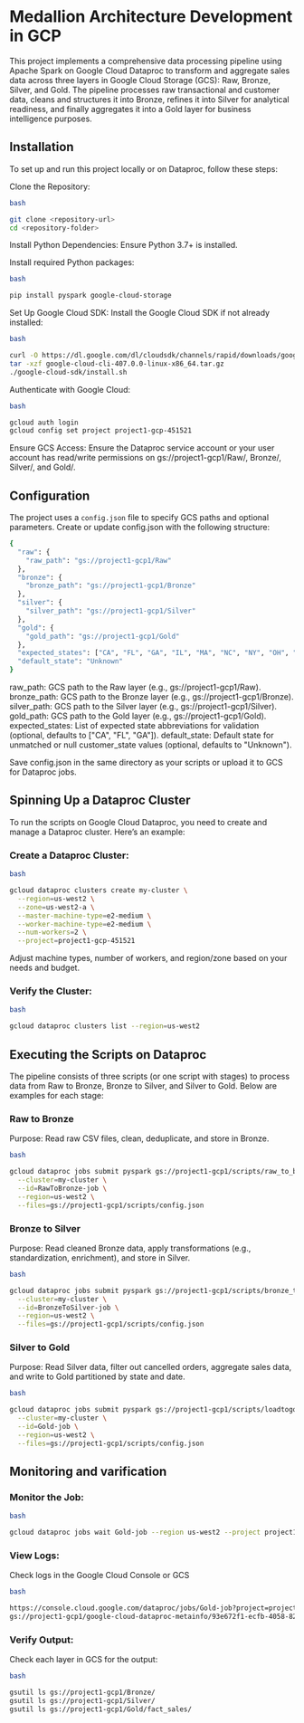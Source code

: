 
# Medallion Architecture Development in GCP

This project implements a comprehensive data processing pipeline using Apache Spark on Google Cloud Dataproc to transform and aggregate sales data across three layers in Google Cloud Storage (GCS): Raw, Bronze, Silver, and Gold. The pipeline processes raw transactional and customer data, cleans and structures it into Bronze, refines it into Silver for analytical readiness, and finally aggregates it into a Gold layer for business intelligence purposes.


## Installation

To set up and run this project locally or on Dataproc, follow these steps:

Clone the Repository:

```bash
bash

git clone <repository-url>
cd <repository-folder>
```

Install Python Dependencies:
 Ensure Python 3.7+ is installed.

Install required Python packages:
```bash
bash

pip install pyspark google-cloud-storage
```
Set Up Google Cloud SDK:
 Install the Google Cloud SDK if not already installed:

```bash
bash

curl -O https://dl.google.com/dl/cloudsdk/channels/rapid/downloads/google-cloud-cli-407.0.0-linux-x86_64.tar.gz
tar -xzf google-cloud-cli-407.0.0-linux-x86_64.tar.gz
./google-cloud-sdk/install.sh
```

Authenticate with Google Cloud:

```bash
bash

gcloud auth login
gcloud config set project project1-gcp-451521
```
Ensure GCS Access:
 Ensure the Dataproc service account or your user account has read/write permissions on gs://project1-gcp1/Raw/, Bronze/, Silver/, and Gold/.

## Configuration

The project uses a `config.json` file to specify GCS paths and optional parameters. Create or update config.json with the following structure:

```bash
{
  "raw": {
    "raw_path": "gs://project1-gcp1/Raw"
  },
  "bronze": {
    "bronze_path": "gs://project1-gcp1/Bronze"
  },
  "silver": {
    "silver_path": "gs://project1-gcp1/Silver"
  },
  "gold": {
    "gold_path": "gs://project1-gcp1/Gold"
  },
  "expected_states": ["CA", "FL", "GA", "IL", "MA", "NC", "NY", "OH", "TX", "WA"],
  "default_state": "Unknown"
}
```
  raw_path: GCS path to the Raw layer (e.g., gs://project1-gcp1/Raw).
  bronze_path: GCS path to the Bronze layer (e.g., gs://project1-gcp1/Bronze).
  silver_path: GCS path to the Silver layer (e.g., gs://project1-gcp1/Silver).
  gold_path: GCS path to the Gold layer (e.g., gs://project1-gcp1/Gold).
  expected_states: List of expected state abbreviations for validation (optional, defaults to ["CA", "FL", "GA"]).
  default_state: Default state for unmatched or null customer_state values (optional, defaults to "Unknown").

Save config.json in the same directory as your scripts or upload it to GCS for Dataproc jobs.

## Spinning Up a Dataproc Cluster
To run the scripts on Google Cloud Dataproc, you need to create and manage a Dataproc cluster. 
Here’s an example:

### Create a Dataproc Cluster:

```bash
bash

gcloud dataproc clusters create my-cluster \
  --region=us-west2 \
  --zone=us-west2-a \
  --master-machine-type=e2-medium \
  --worker-machine-type=e2-medium \
  --num-workers=2 \
  --project=project1-gcp-451521

```
Adjust machine types, number of workers, and region/zone based on your needs and budget.

### Verify the Cluster:

```bash
bash

gcloud dataproc clusters list --region=us-west2
```


## Executing the Scripts on Dataproc

The pipeline consists of three scripts (or one script with stages) to process data from Raw to Bronze, Bronze to Silver, and Silver to Gold. Below are examples for each stage:

### Raw to Bronze

Purpose: Read raw CSV files, clean, deduplicate, and store in Bronze.

```bash
bash

gcloud dataproc jobs submit pyspark gs://project1-gcp1/scripts/raw_to_bronze.py \
  --cluster=my-cluster \
  --id=RawToBronze-job \
  --region=us-west2 \
  --files=gs://project1-gcp1/scripts/config.json
```

### Bronze to Silver

Purpose: Read cleaned Bronze data, apply transformations (e.g., standardization, enrichment), and store in Silver.

```bash
bash

gcloud dataproc jobs submit pyspark gs://project1-gcp1/scripts/bronze_to_silver.py \
  --cluster=my-cluster \
  --id=BronzeToSilver-job \
  --region=us-west2 \
  --files=gs://project1-gcp1/scripts/config.json
```

### Silver to Gold

Purpose: Read Silver data, filter out cancelled orders, aggregate sales data, and write to Gold partitioned by state and date.

```bash
bash

gcloud dataproc jobs submit pyspark gs://project1-gcp1/scripts/loadtogold.py \
  --cluster=my-cluster \
  --id=Gold-job \
  --region=us-west2 \
  --files=gs://project1-gcp1/scripts/config.json
```

## Monitoring and varification

### Monitor the Job:

```bash
bash

gcloud dataproc jobs wait Gold-job --region us-west2 --project project1-gcp-451521
```
### View Logs:

Check logs in the Google Cloud Console or GCS

```bash
bash

https://console.cloud.google.com/dataproc/jobs/Gold-job?project=project1-gcp-451521®ion=us-west2
gs://project1-gcp1/google-cloud-dataproc-metainfo/93e672f1-ecfb-4058-8226-8dda5c4865e6/jobs/Gold-job/driveroutput.*
```
### Verify Output:

Check each layer in GCS for the output:

```bash
bash

gsutil ls gs://project1-gcp1/Bronze/
gsutil ls gs://project1-gcp1/Silver/
gsutil ls gs://project1-gcp1/Gold/fact_sales/
```
